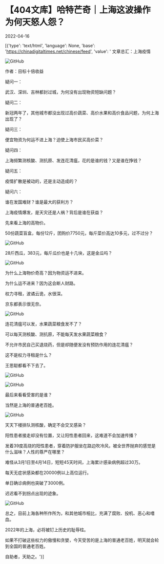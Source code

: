 # 【404文库】哈特芒奇｜上海这波操作为何天怒人怨？

2022-04-16

[{'type': 'text/html', 'language': None, 'base': 'https://chinadigitaltimes.net/chinese/feed', 'value': ' 文章总汇：上海疫情













![GitHub](https://chinadigitaltimes.net/chinese/files/2022/04/image-1650102641302.png)

作者：目标十倍收益

疑问一：

武汉、深圳、吉林都封过城，为何没有出现物资短缺问题？

疑问二：

新冠两年了，其他城市都没出现过高价蔬菜、高价水果和高价食品问题，为何上海出现了？

疑问三：

便宜物资为何运不进上海？迫使上海市民买高价菜？

疑问四：

上海频繁测核酸、测抗原、发连花清瘟，花的是谁的钱？又是谁在挣钱？

疑问五：

疫情扩散是被动的，还是主动造成的？

疑问六：

谁在发国难财？谁是最大的获利方？

上海疫情爆发，是天灾还是人祸？背后是谁在获益？

先来看上海的高物价。

50份蔬菜盲盒，每份12斤，团购价7750元，每斤菜价高达10多元，过不过分？

![GitHub](https://chinadigitaltimes.net/chinese/files/2022/04/post-679650-625a920c173df.png)

28斤西瓜，383元，每斤瓜价也是十几块，这是金瓜吗？

![GitHub](https://chinadigitaltimes.net/chinese/files/2022/04/post-679650-625a920c2b1ca.png)

为什么上海物价奇高？因为物资运不进来。

为什么运不进来？因为这会断人财路。

权力寻租，波谲云诡，水很深。

京东都表示很无奈。

![GitHub](https://chinadigitaltimes.net/chinese/files/2022/04/post-679650-625a920c3c688.png)

连花清瘟可以发，水果蔬菜粮食发不了？

可以每天测核酸、测抗原，不能每天发水果蔬菜粮食？

不允许市民自己买退烧药，但是却随便发没有预防作用的连花清瘟？

这不是权力寻租是什么？

王思聪都看不下去了。

![GitHub](https://chinadigitaltimes.net/chinese/files/2022/04/post-679650-625a920c4dd19.png)

![GitHub](https://chinadigitaltimes.net/chinese/files/2022/04/post-679650-625a920c5d331.png)

最后来看看受害的是谁？

当然是上海的普通老百姓。

![GitHub](https://chinadigitaltimes.net/chinese/files/2022/04/post-679650-625a920c90ca2.png)

天天下楼排队测核酸，确定不会交叉感染？

阳性患者接走却没有位置，又让阳性患者回来，这难道不会加速传播？

发着39度高烧的阳性患者，穿着防护服坐在路边吹冷风，被全世界抛弃的感觉是什么滋味？人性的尊严在哪里？

难怪从3月1日至4月14日，短短45天时间，上海累计感染病例超过30万。

每天无症状感染都在20000例以上高位运行。

单日确诊病例也突破了3000例。

迟迟看不到拐点出现的迹象。

![GitHub](https://chinadigitaltimes.net/chinese/files/2022/04/post-679650-625a920c9a95b.png)

总之，目前上海各种所作所为，和其他城市相比，充满了腐败、投机、恶心和嗜血。

2022年的上海，必将被钉上历史的耻辱柱。

如果不打破这些权力的傲慢和贪婪，今天受苦的是上海的普通老百姓，明天就会轮到全国的普通老百姓。

自助者，天助之。'}]